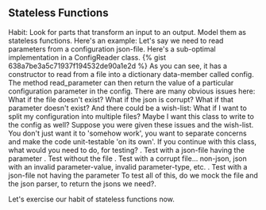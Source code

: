 ## Stateless Functions

Habit: Look for parts that transform an input to an output. Model them as stateless functions.
Here's an example: Let's say we need to read parameters from a configuration json-file. Here's a sub-optimal implementation in a ConfigReader class. 
{% gist 638a7be3a5c71937f194532de90a1e2d %}
As you can see, it has a constructor to read from a file into a dictionary data-member called config. The method read_parameter can then return the value of a particular configuration parameter in the config.
There are many obvious issues here: What if the file doesn't exist? What if the json is corrupt? What if that parameter doesn't exist? 
And there could be a wish-list: What if I want to split my configuration into multiple files? Maybe I want this class to write to the config as well?
Suppose you were given these issues and the wish-list. You don't just want it to 'somehow work', you want to separate concerns and make the code unit-testable 'on its own'. 
If you continue with this class, what would you need to do, for testing?
. Test with a json-file having the parameter
. Test without the file
. Test with a corrupt file... non-json, json with an invalid parameter-value, invalid parameter-type, etc. 
. Test with a json-file not having the parameter
To test all of this, do we mock the file and the json parser, to return the jsons we need?.

Let's exercise our habit of stateless functions now. 
